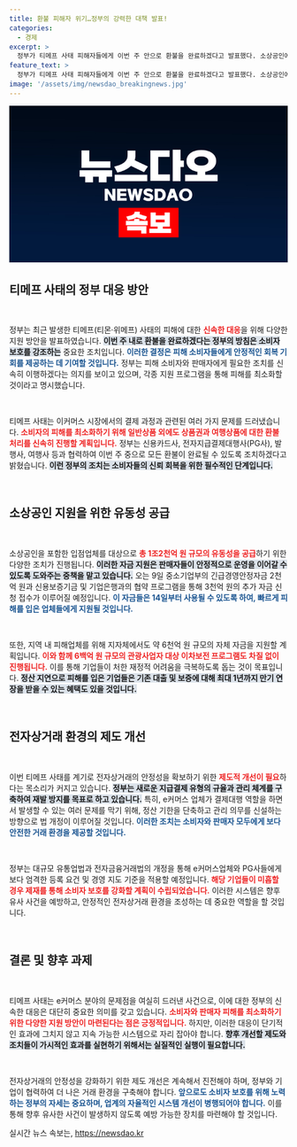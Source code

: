```yaml
---
title: 환불 피해자 위기…정부의 강력한 대책 발표!
categories:
  - 경제
excerpt: >
  정부가 티메프 사태 피해자들에게 이번 주 안으로 환불을 완료하겠다고 발표했다. 소상공인에 대한 1.2조 원 규모의 유동성 지원도 실시하며, 유사 사태 방지를 위한 제도 개선 방안도 함께 추진된다.
feature_text: >
  정부가 티메프 사태 피해자들에게 이번 주 안으로 환불을 완료하겠다고 발표했다. 소상공인에 대한 1.2조 원 규모의 유동성 지원도 실시하며, 유사 사태 방지를 위한 제도 개선 방안도 함께 추진된다.
image: '/assets/img/newsdao_breakingnews.jpg'
---
```


<p><img src="/assets/img/newsdao_breakingnews.jpg" alt="flaretime 속보" /></p>

<h2 data-ke-size="size26">티메프 사태의 정부 대응 방안</h2>

<p data-ke-size="size16">&nbsp;</p>

<p>정부는 최근 발생한 티메프(티몬·위메프) 사태의 피해에 대한 <b><span style="color: #ee2323;">신속한 대응</span></b>을 위해 다양한 지원 방안을 발표하였습니다. <b><span style="background-color: #21538527;">이번 주 내로 환불을 완료하겠다는 정부의 방침은 소비자 보호를 강조하는</span></b> 중요한 조치입니다. <b><span style="color: #1a5490;">이러한 결정은 피해 소비자들에게 안정적인 회복 기회를 제공하는 데 기여할 것입니다.</span></b> 정부는 피해 소비자와 판매자에게 필요한 조치를 신속히 이행하겠다는 의지를 보이고 있으며, 각종 지원 프로그램을 통해 피해를 최소화할 것이라고 명시했습니다.</p>

<p data-ke-size="size16">&nbsp;</p>

<p>티메프 사태는 이커머스 시장에서의 결제 과정과 관련된 여러 가지 문제를 드러냈습니다. <b><span style="color: #ee2323;">소비자의 피해를 최소화하기 위해 일반상품 외에도 상품권과 여행상품에 대한 환불 처리를 신속히 진행할 계획입니다.</span></b> 정부는 신용카드사, 전자지급결제대행사(PG사), 발행사, 여행사 등과 협력하여 이번 주 중으로 모든 환불이 완료될 수 있도록 조치하겠다고 밝혔습니다. <b><span style="background-color: #21538527;">이런 정부의 조치는 소비자들의 신뢰 회복을 위한 필수적인 단계입니다.</span></b> </p>

<p data-ke-size="size16">&nbsp;</p>

<h2 data-ke-size="size26">소상공인 지원을 위한 유동성 공급</h2>

<p data-ke-size="size16">&nbsp;</p>

<p>소상공인을 포함한 입점업체를 대상으로 <b><span style="color: #ee2323;">총 1조2천억 원 규모의 유동성을 공급</span></b>하기 위한 다양한 조치가 진행됩니다. <b><span style="background-color: #21538527;">이러한 자금 지원은 판매자들이 안정적으로 운영을 이어갈 수 있도록 도와주는 중책을 맡고 있습니다.</span></b> 오는 9일 중소기업부의 긴급경영안정자금 2천억 원과 신용보증기금 및 기업은행과의 협약 프로그램을 통해 3천억 원의 추가 자금 신청 접수가 이루어질 예정입니다. <b><span style="color: #1a5490;">이 자금들은 14일부터 사용될 수 있도록 하여, 빠르게 피해를 입은 업체들에게 지원될 것입니다.</span></b></p>

<p data-ke-size="size16">&nbsp;</p>

<p>또한, 지역 내 피해업체를 위해 지자체에서도 약 6천억 원 규모의 자체 자금을 지원할 계획입니다. <b><span style="color: #ee2323;">이와 함께 6백억 원 규모의 관광사업자 대상 이차보전 프로그램도 차질 없이 진행됩니다.</span></b> 이를 통해 기업들이 처한 재정적 어려움을 극복하도록 돕는 것이 목표입니다. <b><span style="background-color: #21538527;">정산 지연으로 피해를 입은 기업들은 기존 대출 및 보증에 대해 최대 1년까지 만기 연장을 받을 수 있는 혜택도 있을 것입니다.</span></b></p>

<p data-ke-size="size16">&nbsp;</p>

<h2 data-ke-size="size26">전자상거래 환경의 제도 개선</h2>

<p data-ke-size="size16">&nbsp;</p>

<p>이번 티메프 사태를 계기로 전자상거래의 안정성을 확보하기 위한 <b><span style="color: #ee2323;">제도적 개선이 필요</span></b>하다는 목소리가 커지고 있습니다. <b><span style="background-color: #21538527;">정부는 새로운 지급결제 유형의 규율과 관리 체계를 구축하여 재발 방지를 목표로 하고 있습니다.</span></b> 특히, e커머스 업체가 결제대행 역할을 하면서 발생할 수 있는 여러 문제를 막기 위해, 정산 기한을 단축하고 관리 의무를 신설하는 방향으로 법 개정이 이루어질 것입니다. <b><span style="color: #1a5490;">이러한 조치는 소비자와 판매자 모두에게 보다 안전한 거래 환경을 제공할 것입니다.</span></b></p>

<p data-ke-size="size16">&nbsp;</p>

<p>정부는 대규모 유통업법과 전자금융거래법의 개정을 통해 e커머스업체와 PG사들에게 보다 엄격한 등록 요건 및 경영 지도 기준을 적용할 예정입니다. <b><span style="color: #ee2323;">해당 기업들이 미흡할 경우 제재를 통해 소비자 보호를 강화할 계획이 수립되었습니다.</span></b> 이러한 시스템은 향후 유사 사건을 예방하고, 안정적인 전자상거래 환경을 조성하는 데 중요한 역할을 할 것입니다.</p>

<p data-ke-size="size16">&nbsp;</p>

<h2 data-ke-size="size26">결론 및 향후 과제</h2>

<p data-ke-size="size16">&nbsp;</p>

<p>티메프 사태는 e커머스 분야의 문제점을 여실히 드러낸 사건으로, 이에 대한 정부의 신속한 대응은 대단히 중요한 의미를 갖고 있습니다. <b><span style="color: #ee2323;">소비자와 판매자 피해를 최소화하기 위한 다양한 지원 방안이 마련된다는 점은 긍정적입니다.</span></b> 하지만, 이러한 대응이 단기적인 효과에 그치지 않고 지속 가능한 시스템으로 자리 잡아야 합니다. <b><span style="background-color: #21538527;">향후 개선할 제도와 조치들이 가시적인 효과를 실현하기 위해서는 실질적인 실행이 필요합니다.</span></b></p>

<p data-ke-size="size16">&nbsp;</p>

<p>전자상거래의 안정성을 강화하기 위한 제도 개선은 계속해서 진전해야 하며, 정부와 기업이 협력하여 더 나은 거래 환경을 구축해야 합니다. <b><span style="color: #1a5490;">앞으로도 소비자 보호를 위해 노력하는 정부의 자세는 중요하며, 업계의 자율적인 시스템 개선이 병행되어야 합니다.</span></b> 이를 통해 향후 유사한 사건이 발생하지 않도록 예방 가능한 장치를 마련해야 할 것입니다.</p>
실시간 뉴스 속보는, <a href="https://newsdao.kr" rel="dofollow">https://newsdao.kr</a>


